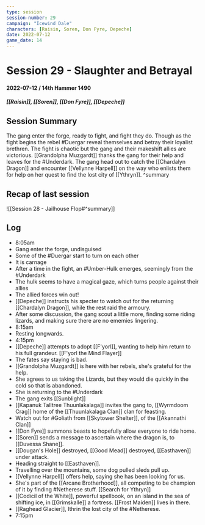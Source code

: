 ```yaml
---
type: session
session-number: 29
campaign: "Icewind Dale"
characters: [Raisin, Soren, Don Fyre, Depeche]
date: 2022-07-12
game_date: 14
---
```


# Session 29 - Slaughter and Betrayal
#### 2022-07-12 / 14th Hammer 1490
##### [[Raisin]], [[Soren]], [[Don Fyre]], [[Depeche]]

## Session Summary
The gang enter the forge, ready to fight, and fight they do. Though as the fight begins the rebel #Duergar reveal themselves and betray their loyalist brethren. The fight is chaotic but the gang and their makeshift allies are victorious.
[[Grandolpha Muzgardt]] thanks the gang for their help and leaves for the #Underdark. The gang head out to catch the [[Chardalyn Dragon]] and encounter [[Vellynne Harpell]] on the way who enlists them for help on her quest to find the lost city of [[Ythryn]].
^summary

## Recap of last session
![[Session 28 - Jailhouse Flop#^summary]]

## Log
- 8:05am
- Gang enter the forge, undisguised
- Some of the #Duergar start to turn on each other
- It is carnage
- After a time in the fight, an #Umber-Hulk emerges, seemingly from the #Underdark
- The hulk seems to have a magical gaze, which turns people against their allies
- The allied forces win out!
- [[Depeche]] instructs his specter to watch out for the returning [[Chardalyn Dragon]], while the rest raid the armoury.
- After some discussion, the gang scout a little more, finding some riding lizards, and making sure there are no ememies lingering.
- 8:15am
- Resting longwards.
- 4:15pm
- [[Depeche]] attempts to adopt [[F'yorl]], wanting to help him return to his full grandeur. [[F'yorl the Mind Flayer]]
- The fates say staying is bad.
- [[Grandolpha Muzgardt]] is here with her rebels, she's grateful for the help.
- She agrees to us taking the Lizards, but they would die quickly in the cold so that is abandoned.
- She is returning to the #Underdark 
- The gang exits [[Sunblight]]
- [[Kapanuk Talltree Thuunlakalaga]] invites the gang to, [[Wyrmdoom Crag]] home of the [[Thuunlakalaga Clan]] clan for feasting.
- Watch out for #Goliath from [[Skytower Shelter]], of the [[Akannathi Clan]]
- [[Don Fyre]] summons beasts to hopefully allow everyone to ride home.
- [[Soren]] sends a message to ascertain where the dragon is, to [[Duvessa Shane]].
- [[Dougan's Hole]] destroyed, [[Good Mead]] destroyed, [[Easthaven]] under attack.
- Heading straight to [[Easthaven]].
- Travelling over the mountains, some dog pulled sleds pull up.
- [[Vellynne Harpell]] offers help, saying she has been looking for us.
- She's part of the [[Arcane Brotherhood]], all competing to be champion of it by finding #Netherese stuff. [[Search for Ythryn]]
- [[Codicil of the White]], powerful spellbook, on an island in the sea of shifting ice, in [[Grimskalle]] a fortress. [[Frost Maiden]] lives in there.
- [[Raghead Glacier]], Ithrin the lost city of the #Netherese.
- 7:15pm
